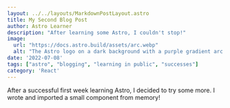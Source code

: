 ```yaml
---
layout: ../../layouts/MarkdownPostLayout.astro
title: My Second Blog Post
author: Astro Learner
description: "After learning some Astro, I couldn't stop!"
image:
  url: "https://docs.astro.build/assets/arc.webp"
  alt: "The Astro logo on a dark background with a purple gradient arc."
date: '2022-07-08'
tags: ["astro", "blogging", "learning in public", "successes"]
category: 'React'
---
```


After a successful first week learning Astro, I decided to try some more. I wrote and imported a small component from memory!
